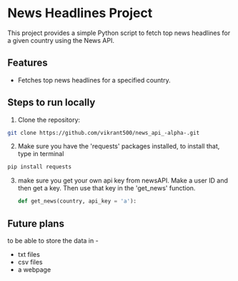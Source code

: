 # News Headlines Project

This project provides a simple Python script to fetch top news headlines for a given country using the News API.

## Features

- Fetches top news headlines for a specified country.

## Steps to run locally

1. Clone the repository:

```bash
git clone https://github.com/vikrant500/news_api_-alpha-.git
```
2. Make sure you have the 'requests' packages installed, to install that, type in terminal

```bash
pip install requests
```
3. make sure you get your own api key from newsAPI. Make a user ID and then get a key.
   Then use that key in the 'get_news' function.

   ```python
   def get_news(country, api_key = 'a'):
   ```
## Future plans

to be able to store the data in -

- txt files
- csv files
- a webpage